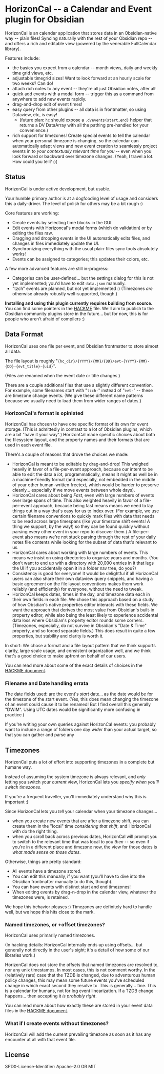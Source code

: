 HorizonCal -- a Calendar and Event plugin for Obsidian
======================================================

HorizonCal is an calendar application that stores data in an Obsidian-native way --
plain files!  Syncing naturally with the rest of your Obsidian repo --
and offers a rich and editable view (powered by the venerable FullCalendar library).

Features include:

- the basics you expect from a calendar -- month views, daily and weekly time grid views, etc.
- adjustable timegrid sizes!  Want to look forward at an hourly scale for two weeks?  Can do!
- attach rich notes to any event -- they're all just Obsidian notes, after all!
- quick add events with a modal form -- trigger this as a command from anywhere to add new events rapidly.
- drag-and-drop edit of event times!
- easy query from other plugins -- all data is in frontmatter, so using Dataview, etc, is easy!
  - (future plan: `hc` should expose a `.dvevents(start,end)` helper that returns a DV DataArray with all the pathing pre-handled for your convenience.)
- rich support for timezones!  Create special events to tell the calendar when your personal timezone is changing, so the calendar can automatically adapt views and new event creation to seamlessly project events in to _your contextually relevant time_ for _you_ -- even when you look forward or backward over timezone changes.  (Yeah, I travel a lot.  How could you tell? :))


Status
------

HorizonCal is under active development, but usable.

Your humble primary author is at a dogfooding level of usage and considers this a daily-driver.
The level of polish for others may be a bit rough :)

Core features are working:

- Create events by selecting time blocks in the GUI.
- Edit events with Horizoncal's modal forms (which do validation) or by editing the files raw.
- Dragging and dropping events in the UI automatically edits files, and changes in files immediately update the UI.
- Synchronizing everything with the usual plain-files sync tools absolutely works!
- Events can be assigned to categories; this updates their colors, etc.

A few more advanced features are still in-progress:

- Categories can be user-defined... but the settings dialog for this is not yet implemented; you'd have to edit `data.json` manually.
- "tzch" events are planned, but not yet implemented :)  (Timezones *are* otherwise already robustly well-supported, though.)

**Installing and using this plugin currently requires building from source.**
You can find some pointers in the [HACKME](hack/HACKME.md) file.
We'll aim to publish to the Obsidian community plugins store in the future...
but for now, this is for people who aren't afraid of compilers :)


Data Format
-----------

HorizonCal uses one file per event, and Obsidian frontmatter to store almost all data.

The file layout is roughly "`{hc_dir}/{YYYY}/{MM}/{DD}/evt-{YYYY}-{MM}-{DD}-{evt_title}-{uid}`".

(Files are renamed when the event date or title changes.)

There are a couple additional files that use a slightly different convention.
For example, some filenames start with "`tzch-`" instead of "`evt-`" -- these are timezone change events.
(We give these different name patterns because we usually need to load them from wider ranges of dates.)


### HorizonCal's format is opiniated

HorizonCal has chosen to have one specific format of its own for event storage.
(This is admittedly in contrast to a lot of Obsidian plugins, which are a bit "have it your way".)
HorizonCal made specific choices about both the filesystem layout, and the property names and their formats that are used in each event file.

There's a couple of reasons that drove the choices we made:

- HorizonCal is meant to be editable by drag-and-drop!  This weighed heavily in favor of a file-per-event approach, because our intent to be able to edit the data a _lot_, programmatically, means it might as well be in a machine-friendly format (and especially, not embedded in the middle of your other human-written freetext, which would be harder to preserve cleanly... especially if we move events between whole days).
- HorizonCal cares about being _Fast_, even with large numbers of events over large spans of time.  This also weighted heavily in favor of a file-per-event approach, because being fast means means we need to lay things out in a way that's easy for us to index over.  (For example, we use certain filename conventions to quickly mark files with data that needs to be read across large timespans (like your timezone shift events!  A thing we support, by the way!) so they can be found quickly without parsing every other event in your repo to discover them.)  A file-per-event also means we're not stuck parsing through the rest of your daily notes file contents while looking for the subset of data that's relevant to us.
- HorizonCal cares about working with large numbers of events.  This means we insist on using directories to organize years and months.  (You don't want to end up with a directory with 20,000 entries in it that lags the UI if you accidentally open it in a folder nav tree, do you?)
- Consistency is good for everyone!  It would be delightful if all HorizonCal users can also share their own dataview query snippets, and having a basic agreement on the file layout conventions makes them work reliably (and efficiently) for everyone, without the need to tweak.
- HorizonCal keeps dates, times in the day, and timezone data each in their own fields in each file.  We chose this approach based on a study of how Obsdian's native properties editor interacts with these fields.  We want the approach that derives the most value from Obsidian's built-in property editor, while also being the least likely to experience accidental data loss where Obsidian's property editor rounds some corners.  (Timezones, especially, do not survive in Obsidian's "Date & Time" property, and so forced separate fields.)  This does result in quite a few properties, but stability and clarity is worth it.

In short: We chose a format and a file layout pattern that we think supports clarity, large scale usage, and consistent organization well,
and we think that's a good choice to make upfront on behalf of our users.

You can read more about some of the exact details of choices in the [HACKME document](hack/HACKME.md).


### Filename and Date handling errata

The date fields used: are the event's _start_ date... as the date would be for the timezone of the start event.
(Yes, this does mean changing the timezone of an event could cause it to be renamed!  But I find overall this generally "DWIM".  Using UTC dates would be significantly more confusing in practice.)

If you're writing your own queries against HorizonCal events: you probably want to include a range of folders one day _wider_ than your actual target, so that you can gather and parse any 


Timezones
---------

HorizonCal puts a lot of effort into supporting timezones in a complete but humane way.

Instead of assuming the system timezone is always relevant, and _only_ letting you switch your _current_ view,
HorizonCal lets you _specify when you'll switch timezones_.

If you're a frequent traveller, you'll immediately understand why this is important :)

Since HorizonCal lets you _tell_ your calendar when your timezone changes...

- when you create new events that are after a timezone shift, you can create them in the "local" time _considering that shift_, and HorizonCal with do the right thing.
- when you scroll back across previous dates, HorizonCal will prompt you to switch to the relevant time that was local to you _then_ -- so even if you're in a different place and timezone now, the view for those dates is _what made sense on those dates_.

Otherwise, things are pretty standard:

- All events have a timezone stored.
- You can edit this manually, if you want (you'll have to dive into the Obsidian frontmatter manually to do this, though).
- You can have events with distinct start and end timezones!
- When editing events by drag-n-drop in the calendar view, whatever the timezones were, is retained.

We hope this behavior pleases :)  Timezones are definitely hard to handle well, but we hope this hits close to the mark.

### Named timezones, or +offset timezones?

HorizonCal uses primarily named timezones.

(In hacking details: HorizonCal internally ends up using offsets...
but generally not directly in the user's sight; it's a detail of how some of our libraries work.)

HorizonCal does not store the offsets that named timezones are resolved to, nor any unix timestamps.
In most cases, this is not comment worthy.  In the (relatively rare) case that the TZDB is changed,
due to adventurous human policy changes, this may mean some future events you've scheduled change
in which exact second they resolve to.  This is generally... fine.
This is a calendar for humans, not for log event linearization.
If a TZDB change happens... then accepting it _is probably right_.

You can read more about how exactly these are stored in your event data files in the [HACKME document](hack/HACKME.md).

### What if I create events without timezones?

HorizonCal will add the current prevailing timezone as soon as it has any encounter at all with that event file.


License
-------

SPDX-License-Identifier: Apache-2.0 OR MIT
